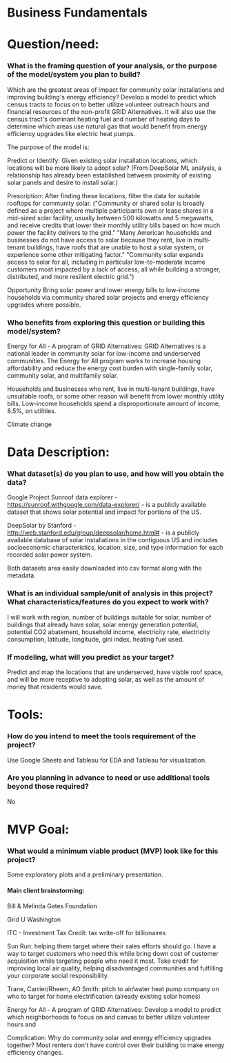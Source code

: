 # Business Fundamentals

# Question/need:

### What is the framing question of your analysis, or the purpose of the model/system you plan to build?

Which are the greatest areas of impact for community solar installations and improving building's energy efficiency? Develop a model to predict which census tracts to focus on to better utilize volunteer outreach hours and financial resources of the non-profit GRID Alternatives. It will also use the census tract's dominant heating fuel and number of heating days to determine which areas use natural gas that would benefit from energy efficiency upgrades like electric heat pumps.

The purpose of the model is:

Predict or Identify: Given existing solar installation locations, which locations will be more likely to adopt solar? (From DeepSolar ML analysis, a relationship has already been established between proximity of existing solar panels and desire to install solar.)

Prescription: After finding these locations, filter the data for suitable rooftops for community solar. ("Community or shared solar is broadly defined as a project where multiple participants own or lease shares in a mid-sized solar facility, usually between 500 kilowatts and 5 megawatts, and receive credits that lower their monthly utility bills based on how much power the facility delivers to the grid."
"Many American households and businesses do not have access to solar because they rent, live in multi-tenant buildings, have roofs that are unable to host a solar system, or experience some other mitigating factor."
"Community solar expands access to solar for all, including in particular low-to-moderate income customers most impacted by a lack of access, all while building a stronger, distributed, and more resilient electric grid.")

Opportunity
Bring solar power and lower energy bills to low-income households via community shared solar projects and energy efficiency upgrades where possible.

### Who benefits from exploring this question or building this model/system?

Energy for All - A program of GRID Alternatives:  GRID Alternatives is a national leader in community solar for low-income and underserved communities. The Energy for All program works to increase housing affordability and reduce the energy cost burden with single-family solar, community solar, and multifamily solar.

Households and businesses who rent, live in multi-tenant buildings, have unsuitable roofs, or some other reason will benefit from lower monthly utility bills. Low-income households spend a disproportionate amount of income, 8.5%, on utilities.

Climate change

# Data Description:

### What dataset(s) do you plan to use, and how will you obtain the data?

Google Project Sunroof data explorer - https://sunroof.withgoogle.com/data-explorer/ - is a publicly available dataset that shows solar potential and impact for portions of the US.

DeepSolar by Stanford - http://web.stanford.edu/group/deepsolar/home.html# - is a publicly available database of solar installations in the contiguous US and includes socioeconomic characteristics, location, size, and type information for each recorded solar power system.

Both datasets area easily downloaded into csv format along with the metadata.

### What is an individual sample/unit of analysis in this project? What characteristics/features do you expect to work with?

I will work with region, number of buildings suitable for solar, number of buildings that already have solar, solar energy generation potential, potential CO2 abatement,  household income, electricity rate, electricity consumption, latitude, longitude, gini index, heating fuel used.

### If modeling, what will you predict as your target?

Predict and map the locations that are underserved, have viable roof space, and will be more receptive to adopting solar, as well as the amount of money that residents would save.

# Tools:

### How do you intend to meet the tools requirement of the project?

Use Google Sheets and Tableau for EDA and Tableau for visualization.

### Are you planning in advance to need or use additional tools beyond those required?

No

# MVP Goal:

### What would a minimum viable product (MVP) look like for this project?

Some exploratory plots and a preliminary presentation.


#### Main client brainstorming:

Bill & Melinda Gates Foundation

Grid U Washington

ITC - Investment Tax Credit: tax write-off for billionaires

Sun Run: helping them target where their sales efforts should go. I have a way to target customers who need this while bring down cost of customer acquisition while targeting people who need it most. Take credit for improving local air quality, helping disadvantaged communities and fulfilling your corporate social responsibility.

Trane, Carrier/Rheem, AO Smith: pitch to air/water heat pump company on who to target for home electrification (already existing solar homes)

Energy for All - A program of GRID Alternatives:  Develop a model to predict which neighborhoods to focus on and canvas to better utilize volunteer hours and 

Complication: Why do community solar and energy efficiency upgrades together? Most renters don't have control over their building to make energy efficiency changes.